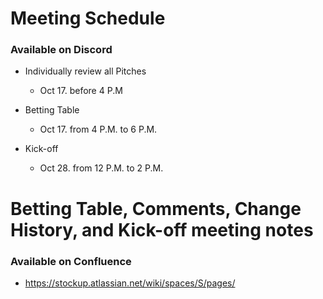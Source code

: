 # Meeting Schedule
### Available on Discord
- Individually review all Pitches
    - Oct 17. before 4 P.M

- Betting Table
    - Oct 17. from 4 P.M. to 6 P.M.

- Kick-off
    - Oct 28. from 12 P.M. to 2 P.M.

# Betting Table, Comments, Change History, and Kick-off meeting notes
### Available on Confluence
- https://stockup.atlassian.net/wiki/spaces/S/pages/